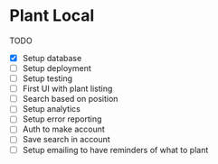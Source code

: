# Plant Local

TODO
- [X] Setup database
- [ ] Setup deployment
- [ ] Setup testing
- [ ] First UI with plant listing
- [ ] Search based on position
- [ ] Setup analytics
- [ ] Setup error reporting
- [ ] Auth to make account
- [ ] Save search in account
- [ ] Setup emailing to have reminders of what to plant
